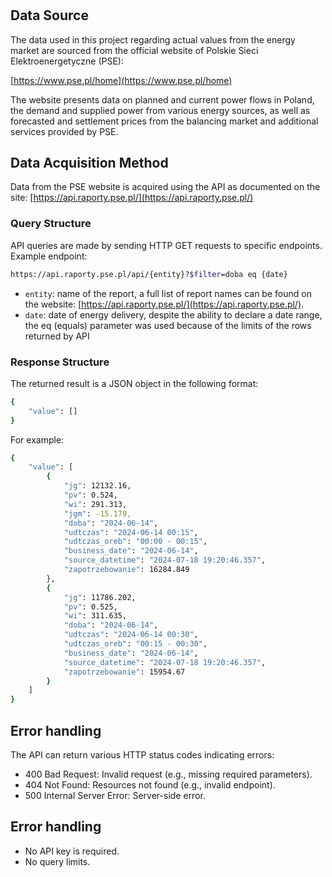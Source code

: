 # 

## Data Source

The data used in this project regarding actual values from the energy market are sourced from the official website of Polskie Sieci Elektroenergetyczne (PSE):

[https://www.pse.pl/home](https://www.pse.pl/home)

The website presents data on planned and current power flows in Poland, the demand and supplied power from various energy sources, as well as forecasted and settlement prices from the balancing market and additional services provided by PSE.

## Data Acquisition Method

Data from the PSE website is acquired using the API as documented on the site: [https://api.raporty.pse.pl/](https://api.raporty.pse.pl/)

### Query Structure

API queries are made by sending HTTP GET requests to specific endpoints. Example endpoint:

```bash
https://api.raporty.pse.pl/api/{entity}?$filter=doba eq {date}
```
- `entity`: name of the report, a full list of report names can be found on the website: [https://api.raporty.pse.pl/](https://api.raporty.pse.pl/).
- `date`: date of energy delivery, despite the ability to declare a date range, the eq (equals) parameter was used because of the limits of the rows returned by API

### Response Structure

The returned result is a JSON object in the following format:

```bash
{
    "value": []
}
```

For example:

```bash
{
    "value": [
        {
            "jg": 12132.16,
            "pv": 0.524,
            "wi": 291.313,
            "jgm": -15.179,
            "doba": "2024-06-14",
            "udtczas": "2024-06-14 00:15",
            "udtczas_oreb": "00:00 - 00:15",
            "business_date": "2024-06-14",
            "source_datetime": "2024-07-18 19:20:46.357",
            "zapotrzebowanie": 16284.849
        },
        {
            "jg": 11786.202,
            "pv": 0.525,
            "wi": 311.635,
            "doba": "2024-06-14",
            "udtczas": "2024-06-14 00:30",
            "udtczas_oreb": "00:15 - 00:30",
            "business_date": "2024-06-14",
            "source_datetime": "2024-07-18 19:20:46.357",
            "zapotrzebowanie": 15954.67
        }
    ]
}
```

## Error handling

The API can return various HTTP status codes indicating errors:
- 400 Bad Request: Invalid request (e.g., missing required parameters).
- 404 Not Found: Resources not found (e.g., invalid endpoint).
- 500 Internal Server Error: Server-side error.

## Error handling

- No API key is required.
- No query limits.
